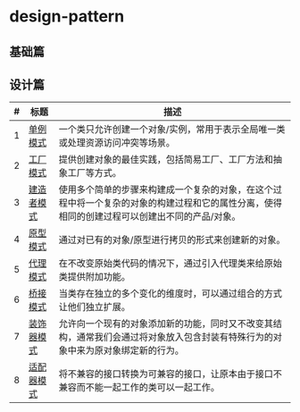 # design-pattern

## 基础篇

## 设计篇
|#|标题|描述|
|-|-|-|
|1|[单例模式](singletion/README.md)|一个类只允许创建一个对象/实例，常用于表示全局唯一类或处理资源访问冲突等场景。|
|2|[工厂模式](factory/REAMEME.md)|提供创建对象的最佳实践，包括简易工厂、工厂方法和抽象工厂等方式。|
|3|[建造者模式](builder/README.md)|使用多个简单的步骤来构建成一个复杂的对象，在这个过程中将一个复杂的对象的构建过程和它的属性分离，使得相同的创建过程可以创建出不同的产品/对象。|
|4|[原型模式](prototype/README.md)|通过对已有的对象/原型进行拷贝的形式来创建新的对象。|
|5|[代理模式](proxy/README.md)|在不改变原始类代码的情况下，通过引入代理类来给原始类提供附加功能。|
|6|[桥接模式](bridge/README.md)|当类存在独立的多个变化的维度时，可以通过组合的方式让他们独立扩展。|
|7|[装饰器模式](decorator/README.md)|允许向一个现有的对象添加新的功能，同时又不改变其结构，通常我们会通过将对象放入包含封装有特殊行为的对象中来为原对象绑定新的行为。|
|8|[适配器模式](adapter/README.md)|将不兼容的接口转换为可兼容的接口，让原本由于接口不兼容而不能一起工作的类可以一起工作。|